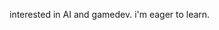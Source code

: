 interested in AI and gamedev.
i'm eager to learn.


<!---
letMeBorrowUrCode/letMeBorrowUrCode is a ✨ special ✨ repository because its `README.md` (this file) appears on your GitHub profile.
You can click the Preview link to take a look at your changes.
--->
